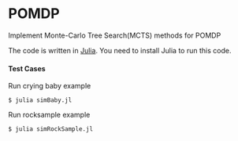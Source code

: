 POMDP
=====

Implement Monte-Carlo Tree Search(MCTS) methods for POMDP

The code is written in [Julia](http://julialang.org). You need to install Julia to run this code.

#### Test Cases

Run crying baby example

`$ julia simBaby.jl`

Run rocksample example

`$ julia simRockSample.jl`
